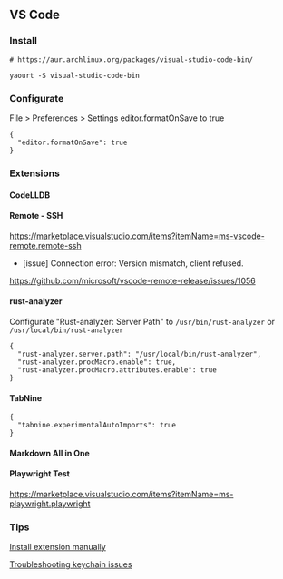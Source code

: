 ## VS Code

### Install

```
# https://aur.archlinux.org/packages/visual-studio-code-bin/

yaourt -S visual-studio-code-bin
```

### Configurate

File > Preferences > Settings editor.formatOnSave to true

```
{
  "editor.formatOnSave": true
}
```

### Extensions

#### CodeLLDB

#### Remote - SSH

https://marketplace.visualstudio.com/items?itemName=ms-vscode-remote.remote-ssh

* [issue] Connection error: Version mismatch, client refused.

https://github.com/microsoft/vscode-remote-release/issues/1056

#### rust-analyzer

Configurate "Rust-analyzer: Server Path" to `/usr/bin/rust-analyzer` or `/usr/local/bin/rust-analyzer`

```
{
  "rust-analyzer.server.path": "/usr/local/bin/rust-analyzer",
  "rust-analyzer.procMacro.enable": true,
  "rust-analyzer.procMacro.attributes.enable": true
}
```

#### TabNine

```
{
  "tabnine.experimentalAutoImports": true
}
```

#### Markdown All in One

#### Playwright Test

https://marketplace.visualstudio.com/items?itemName=ms-playwright.playwright

### Tips

[Install extension manually](https://stackoverflow.com/questions/42017617/how-to-install-vs-code-extension-manually)

[Troubleshooting keychain issues](https://code.visualstudio.com/docs/editor/settings-sync#_troubleshooting-keychain-issues)

